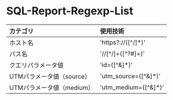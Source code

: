 # SQL-Report-Regexp-List

| カテゴリ 　 |使用技術　　　　|      
|:----------|:----------|
| ホスト名     |'https?://([^/]*)'   |    
| パス名 |'//[^/]+([^?#]+)' |           
| クエリパラメータ値 |'id=([^&]*)' |          
| UTMパラメータ値（source） |'utm_source=([^&]*)' |    
| UTMパラメータ値（medium） |'utm_medium=([^&]*)' |    

